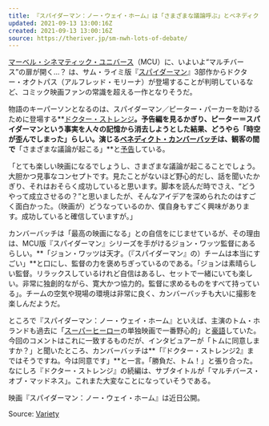 ```yaml
---
title: 『スパイダーマン：ノー・ウェイ・ホーム』は「さまざまな議論呼ぶ」とベネディクト・カンバーバッチ
updated: 2021-09-13 13:00:16Z
created: 2021-09-13 13:00:16Z
source: https://theriver.jp/sm-nwh-lots-of-debate/
---
```


[マーベル・シネマティック・ユニバース](https://theriver.jp/tag/%e3%83%9e%e3%83%bc%e3%83%99%e3%83%ab%e3%83%bb%e3%82%b7%e3%83%8d%e3%83%9e%e3%83%86%e3%82%a3%e3%83%83%e3%82%af%e3%83%bb%e3%83%a6%e3%83%8b%e3%83%90%e3%83%bc%e3%82%b9/)（MCU）に、いよいよ“マルチバース”の扉が開く…？ は、サム・ライミ版『[スパイダーマン](https://theriver.jp/tag/spider-man/)』3部作からドクター・オクトパス（アルフレッド・モリーナ）が登場することが判明しているなど、コミック映画ファンの常識を超える一作となりそうだ。

物語のキーパーソンとなるのは、スパイダーマン／ピーター・パーカーを助けるために登場する**[ドクター・ストレンジ](https://theriver.jp/tag/%e3%83%89%e3%82%af%e3%82%bf%e3%83%bc%e3%83%bb%e3%82%b9%e3%83%88%e3%83%ac%e3%83%b3%e3%82%b8/)**。予告編を見るかぎり、ピーター＝スパイダーマンという事実を人々の記憶から消去しようとした結果、どうやら「時空が歪んでしまった」らしい。演じる[ベネディクト・カンバーバッチ](https://theriver.jp/tag/%e3%83%99%e3%83%8d%e3%83%87%e3%82%a3%e3%82%af%e3%83%88%e3%83%bb%e3%82%ab%e3%83%b3%e3%83%90%e3%83%bc%e3%83%90%e3%83%83%e3%83%81/)は、観客の間で**「さまざまな議論が起こる」**と[予告](https://variety.com/2021/film/awards/benedict-cumberbatch-spider-man-doctor-strange-2-power-of-the-dog-1235061409/)している。

「とても楽しい映画になるでしょうし、さまざまな議論が起こることでしょう。大胆かつ見事なコンセプトです。見たことがないほど野心的だし、話を聞いたかぎり、それはおそらく成功していると思います。脚本を読んだ時でさえ、“どうやって成立させるの？”と思いましたが、そんなアイデアを深められたのはすごく面白かった。（映画が）どうなっているのか、僕自身もすごく興味があります。成功していると確信していますが。」

カンバーバッチは「最高の映画になる」との自信をにじませているが、その理由は、MCU版『スパイダーマン』シリーズを手がけるジョン・ワッツ監督にあるらしい。**「ジョン・ワッツは天才。（『スパイダーマン』の）チームは本当にすごい」**と口にし、監督の力を褒めちぎっているのである。「ジョンは素晴らしい監督。リラックスしているけれど自信はあるし、セットで一緒にいても楽しい。非常に独創的ながら、寛大かつ協力的。監督に求めるものをすべて持っている」。チームの空気や現場の環境は非常に良く、カンバーバッチも大いに撮影を楽しんだようだ。

ところで『スパイダーマン：ノー・ウェイ・ホーム』といえば、主演のトム・ホランドも過去に「[スーパーヒーロー](https://theriver.jp/tag/superhero/)の単独映画で一番野心的」と[豪語](https://theriver.jp/sm3-most-ambitious-says-holland/)していた。今回のコメントはこれに一致するものだが、インタビュアーが「トムに同意しますか？」と聞いたところ、カンバーバッチは**「『ドクター・ストレンジ2』まではそうですね。今は同意です」**と一言。「勝負だ、トム！」と張り合った。なにしろ『ドクター・ストレンジ』の続編は、サブタイトルが「マルチバース・オブ・マッドネス」。これまた大変なことになっていそうである。

映画『スパイダーマン：ノー・ウェイ・ホーム』は近日公開。

Source: [Variety](https://variety.com/2021/film/awards/benedict-cumberbatch-spider-man-doctor-strange-2-power-of-the-dog-1235061409/)